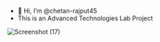 - 👋 Hi, I’m @chetan-rajput45
- This is an Advanced Technologies Lab Project

<!---
chetan-rajput45/chetan-rajput45 is a ✨ special ✨ repository because its `README.md` (this file) appears on your GitHub profile.
You can click the Preview link to take a look at your changes.
--->
![Screenshot (17)](https://github.com/chetan-rajput45/chetan-rajput45/assets/152846172/6f91f153-bc25-40e8-b6f7-5614150d093a)
